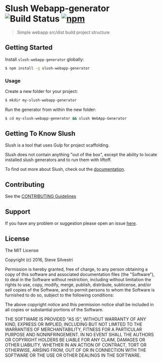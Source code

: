 # Slush Webapp-generator ![Build Status](https://img.shields.io/travis/rust-lang/rust.svg) [![npm](https://img.shields.io/badge/npm-v1.0.0-brightgreen.svg)]()

> Simple webapp src/dist build project structure


## Getting Started

Install `slush-webapp-generator` globally:

```bash
$ npm install -g slush-webapp-generator
```

### Usage

Create a new folder for your project:

```bash
$ mkdir my-slush-webapp-generator
```

Run the generator from within the new folder:

```bash
$ cd my-slush-webapp-generator && slush WebApp-Generator
```

## Getting To Know Slush

Slush is a tool that uses Gulp for project scaffolding.

Slush does not contain anything "out of the box", except the ability to locate installed slush generators and to run them with liftoff.

To find out more about Slush, check out the [documentation](https://github.com/slushjs/slush).

## Contributing

See the [CONTRIBUTING Guidelines](https://github.com/ssilve1989/slush-webapp-generator/blob/master/CONTRIBUTING.md)

## Support
If you have any problem or suggestion please open an issue [here](https://github.com/ssilve1989/slush-webapp-generator/issues).

## License 

The MIT License

Copyright (c) 2016, Steve Silvestri

Permission is hereby granted, free of charge, to any person
obtaining a copy of this software and associated documentation
files (the "Software"), to deal in the Software without
restriction, including without limitation the rights to use,
copy, modify, merge, publish, distribute, sublicense, and/or sell
copies of the Software, and to permit persons to whom the
Software is furnished to do so, subject to the following
conditions:

The above copyright notice and this permission notice shall be
included in all copies or substantial portions of the Software.

THE SOFTWARE IS PROVIDED "AS IS", WITHOUT WARRANTY OF ANY KIND,
EXPRESS OR IMPLIED, INCLUDING BUT NOT LIMITED TO THE WARRANTIES
OF MERCHANTABILITY, FITNESS FOR A PARTICULAR PURPOSE AND
NONINFRINGEMENT. IN NO EVENT SHALL THE AUTHORS OR COPYRIGHT
HOLDERS BE LIABLE FOR ANY CLAIM, DAMAGES OR OTHER LIABILITY,
WHETHER IN AN ACTION OF CONTRACT, TORT OR OTHERWISE, ARISING
FROM, OUT OF OR IN CONNECTION WITH THE SOFTWARE OR THE USE OR
OTHER DEALINGS IN THE SOFTWARE.

